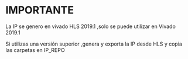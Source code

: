# IMPORTANTE
La IP se genero en vivado HLS 2019.1 ,solo se puede utilizar en Vivado 2019.1

Si utilizas una versión superior ,genera y exporta la IP desde HLS y copia las carpetas en IP_REPO 
